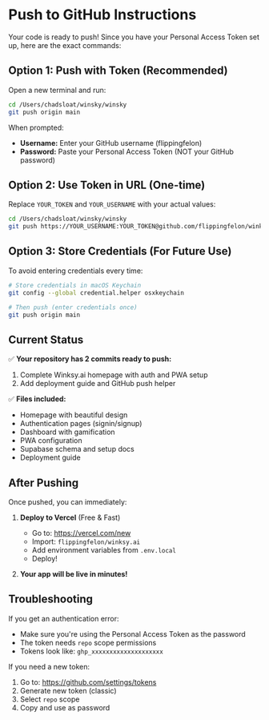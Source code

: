 # Push to GitHub Instructions

Your code is ready to push! Since you have your Personal Access Token set up, here are the exact commands:

## Option 1: Push with Token (Recommended)

Open a new terminal and run:

```bash
cd /Users/chadsloat/winsky/winsky
git push origin main
```

When prompted:
- **Username:** Enter your GitHub username (flippingfelon)
- **Password:** Paste your Personal Access Token (NOT your GitHub password)

## Option 2: Use Token in URL (One-time)

Replace `YOUR_TOKEN` and `YOUR_USERNAME` with your actual values:

```bash
cd /Users/chadsloat/winsky/winsky
git push https://YOUR_USERNAME:YOUR_TOKEN@github.com/flippingfelon/winksy.ai.git main
```

## Option 3: Store Credentials (For Future Use)

To avoid entering credentials every time:

```bash
# Store credentials in macOS Keychain
git config --global credential.helper osxkeychain

# Then push (enter credentials once)
git push origin main
```

## Current Status

✅ **Your repository has 2 commits ready to push:**
1. Complete Winksy.ai homepage with auth and PWA setup
2. Add deployment guide and GitHub push helper

✅ **Files included:**
- Homepage with beautiful design
- Authentication pages (signin/signup)
- Dashboard with gamification
- PWA configuration
- Supabase schema and setup docs
- Deployment guide

## After Pushing

Once pushed, you can immediately:

1. **Deploy to Vercel** (Free & Fast)
   - Go to: https://vercel.com/new
   - Import: `flippingfelon/winksy.ai`
   - Add environment variables from `.env.local`
   - Deploy!

2. **Your app will be live in minutes!**

## Troubleshooting

If you get an authentication error:
- Make sure you're using the Personal Access Token as the password
- The token needs `repo` scope permissions
- Tokens look like: `ghp_xxxxxxxxxxxxxxxxxxxx`

If you need a new token:
1. Go to: https://github.com/settings/tokens
2. Generate new token (classic)
3. Select `repo` scope
4. Copy and use as password






